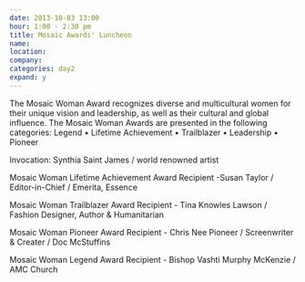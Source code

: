 ```yaml
---
date: 2013-10-03 13:00
hour: 1:00 - 2:30 pm
title: Mosaic Awards' Luncheon
name: 
location: 
company:
categories: day2
expand: y 
---
```

The Mosaic Woman Award recognizes diverse and multicultural women for their unique vision and leadership, as well as their cultural and global influence. The Mosaic Woman Awards are presented in the following categories: Legend • Lifetime Achievement • Trailblazer • Leadership • Pioneer

Invocation: Synthia Saint James / world renowned artist 

Mosaic Woman Lifetime Achievement Award Recipient -Susan Taylor / Editor-in-Chief / Emerita, Essence 

Mosaic Woman Trailblazer Award Recipient - Tina Knowles Lawson / Fashion Designer, Author & Humanitarian 

Mosaic Woman Pioneer Award Recipient - Chris Nee Pioneer / Screenwriter & Creater / Doc McStuffins 

Mosaic Woman Legend Award Recipient - Bishop Vashti Murphy McKenzie / AMC Church
